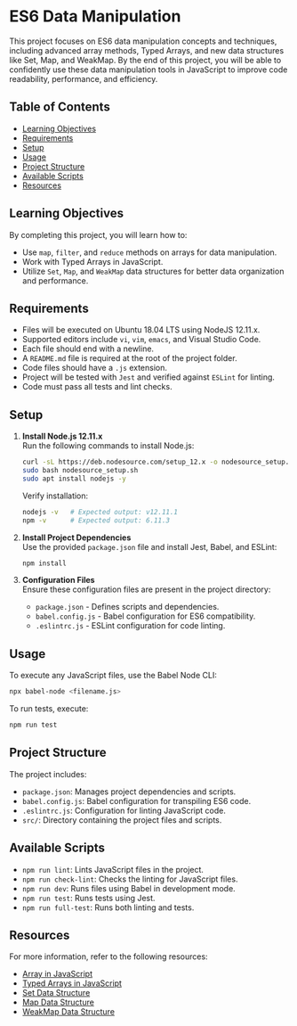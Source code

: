 # ES6 Data Manipulation

This project focuses on ES6 data manipulation concepts and techniques, including advanced array methods, Typed Arrays, and new data structures like Set, Map, and WeakMap. By the end of this project, you will be able to confidently use these data manipulation tools in JavaScript to improve code readability, performance, and efficiency.

## Table of Contents
- [Learning Objectives](#learning-objectives)
- [Requirements](#requirements)
- [Setup](#setup)
- [Usage](#usage)
- [Project Structure](#project-structure)
- [Available Scripts](#available-scripts)
- [Resources](#resources)

## Learning Objectives

By completing this project, you will learn how to:
- Use `map`, `filter`, and `reduce` methods on arrays for data manipulation.
- Work with Typed Arrays in JavaScript.
- Utilize `Set`, `Map`, and `WeakMap` data structures for better data organization and performance.

## Requirements

- Files will be executed on Ubuntu 18.04 LTS using NodeJS 12.11.x.
- Supported editors include `vi`, `vim`, `emacs`, and Visual Studio Code.
- Each file should end with a newline.
- A `README.md` file is required at the root of the project folder.
- Code files should have a `.js` extension.
- Project will be tested with `Jest` and verified against `ESLint` for linting.
- Code must pass all tests and lint checks.

## Setup

1. **Install Node.js 12.11.x**  
   Run the following commands to install Node.js:
   ```bash
   curl -sL https://deb.nodesource.com/setup_12.x -o nodesource_setup.sh
   sudo bash nodesource_setup.sh
   sudo apt install nodejs -y
   ```

   Verify installation:
   ```bash
   nodejs -v   # Expected output: v12.11.1
   npm -v      # Expected output: 6.11.3
   ```

2. **Install Project Dependencies**  
   Use the provided `package.json` file and install Jest, Babel, and ESLint:
   ```bash
   npm install
   ```

3. **Configuration Files**  
   Ensure these configuration files are present in the project directory:

    - `package.json` - Defines scripts and dependencies.
    - `babel.config.js` - Babel configuration for ES6 compatibility.
    - `.eslintrc.js` - ESLint configuration for code linting.

## Usage

To execute any JavaScript files, use the Babel Node CLI:
```bash
npx babel-node <filename.js>
```

To run tests, execute:
```bash
npm run test
```

## Project Structure

The project includes:
- `package.json`: Manages project dependencies and scripts.
- `babel.config.js`: Babel configuration for transpiling ES6 code.
- `.eslintrc.js`: Configuration for linting JavaScript code.
- `src/`: Directory containing the project files and scripts.

## Available Scripts

- `npm run lint`: Lints JavaScript files in the project.
- `npm run check-lint`: Checks the linting for JavaScript files.
- `npm run dev`: Runs files using Babel in development mode.
- `npm run test`: Runs tests using Jest.
- `npm run full-test`: Runs both linting and tests.

## Resources

For more information, refer to the following resources:
- [Array in JavaScript](https://developer.mozilla.org/en-US/docs/Web/JavaScript/Reference/Global_Objects/Array)
- [Typed Arrays in JavaScript](https://developer.mozilla.org/en-US/docs/Web/JavaScript/Typed_arrays)
- [Set Data Structure](https://developer.mozilla.org/en-US/docs/Web/JavaScript/Reference/Global_Objects/Set)
- [Map Data Structure](https://developer.mozilla.org/en-US/docs/Web/JavaScript/Reference/Global_Objects/Map)
- [WeakMap Data Structure](https://developer.mozilla.org/en-US/docs/Web/JavaScript/Reference/Global_Objects/WeakMap)


